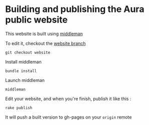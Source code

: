 # Building and publishing the Aura public website

This website is built using [middleman](http://middlemanapp.com/)

To edit it, checkout the [website branch](https://github.com/aurajs/aura/tree/website)

    git checkout website

Install middleman

    bundle install

Launch middleman

    middleman

Edit your website, and when you're finish, publish it like this :

    rake publish

It will push a built version to gh-pages on your `origin` remote
